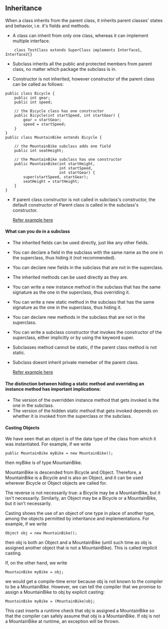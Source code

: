 
## Inheritance

When a class inherits from the parent class, it inherits parent classes' states and behavior, i.e. it's fields and methods.

- A class can inherit from only one class, whereas it can implement multiple interface.
```
    class TestClass extends SuperClass implements Interface1, Interface2{}
```
  
- Subclass inherits all the public and protected members from parent class, no matter which package the subclass is in.

- Constructor is not inherited, however constructor of the parent class can be called as follows:
```
public class Bicycle {
    public int gear;
    public int speed;
        
    // the Bicycle class has one constructor
    public Bicycle(int startSpeed, int startGear) {
        gear = startGear;
        speed = startSpeed;
    }   
}
public class MountainBike extends Bicycle {
        
    // the MountainBike subclass adds one field
    public int seatHeight;

    // the MountainBike subclass has one constructor
    public MountainBike(int startHeight,
                        int startSpeed,
                        int startGear) {
        super(startSpeed, startGear);
        seatHeight = startHeight;
    }   
}
```

- If parent class constructor is not called in subclass's constructor, the default constructor of Parent class is called in the subclass's constructor.

    [Refer example here](inheritance-constructor-example.java)
    
 
 #### What can you do in a subclass

- The inherited fields can be used directly, just like any other fields.
- You can declare a field in the subclass with the same name as the one in the superclass, thus hiding it (not recommended).
- You can declare new fields in the subclass that are not in the superclass.
- The inherited methods can be used directly as they are.
- You can write a new instance method in the subclass that has the same signature as the one in the superclass, thus overriding it.
- You can write a new static method in the subclass that has the same signature as the one in the superclass, thus hiding it.
- You can declare new methods in the subclass that are not in the superclass.
- You can write a subclass constructor that invokes the constructor of the superclass, either implicitly or by using the keyword super.
- Subclasses method cannot be static, if the parent class method is not static.
- Subclass doesnt inherit private memeber of the parent class.

    [Refer example here](inheritance-subclass-example.java)
    
#### The distinction between hiding a static method and overriding an instance method has important implications:

- The version of the overridden instance method that gets invoked is the one in the subclass.
- The version of the hidden static method that gets invoked depends on whether it is invoked from the superclass or the subclass.
    
 #### Casting Objects
 
We have seen that an object is of the data type of the class from which it was instantiated. For example, if we write
```
public MountainBike myBike = new MountainBike();
```
then myBike is of type MountainBike.

MountainBike is descended from Bicycle and Object. Therefore, a MountainBike is a Bicycle and is also an Object, and it can be used wherever Bicycle or Object objects are called for.

The reverse is not necessarily true: a Bicycle may be a MountainBike, but it isn't necessarily. Similarly, an Object may be a Bicycle or a MountainBike, but it isn't necessarily.

Casting shows the use of an object of one type in place of another type, among the objects permitted by inheritance and implementations. For example, if we write
```
Object obj = new MountainBike();
```
then obj is both an Object and a MountainBike (until such time as obj is assigned another object that is not a MountainBike). This is called implicit casting.

If, on the other hand, we write
```
MountainBike myBike = obj;
```
we would get a compile-time error because obj is not known to the compiler to be a MountainBike. However, we can tell the compiler that we promise to assign a MountainBike to obj by explicit casting:
```
MountainBike myBike = (MountainBike)obj;
```
This cast inserts a runtime check that obj is assigned a MountainBike so that the compiler can safely assume that obj is a MountainBike. If obj is not a MountainBike at runtime, an exception will be thrown.
